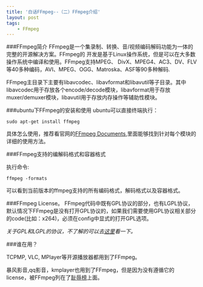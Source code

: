 ```yaml
---
title: '白话FFmpeg--（二）FFmpeg介绍'
layout: post
tags:
    - FFmpeg
---
```


###FFmpeg简介
FFmpeg是一个集录制、转换、音/视频编码解码功能为一体的完整的开源解决方案。FFmpeg的
开发是基于Linux操作系统，但是可以在大多数操作系统中编译和使用。FFmpeg支持MPEG、
DivX、MPEG4、AC3、DV、FLV等40多种编码，AVI、MPEG、OGG、Matroska、ASF等90多种解码.

FFmpeg主目录下主要有libavcodec、libavformat和libavutil等子目录。其中libavcodec用于存放各个encode/decode模块，libavformat用于存放muxer/demuxer模块，libavutil用于存放内存操作等辅助性模块。

###ubuntu下FFmpeg的安装和使用
ubuntu可以直接终端执行：

    sudo apt-get install ffmpeg

具体怎么使用，推荐看官网的[FFmpeg Documents](http://ffmpeg.org/documentation.html),里面能够找到针对每个模块的详细的使用方法。

###FFmpeg支持的编解码格式和容器格式

执行命令: 

    ffmpeg -formats

可以看到当前版本的ffmpeg支持的所有编码格式，解码格式以及容器格式。

###FFmpeg License。
FFmpeg代码中既有GPL协议的部分，也有LGPL协议，默认情况下FFmpeg是没有打开GPL协议的，如果我们需要使用GPL协议相关部分的code(比如：x264)，必须在config中显式的打开GPL选项。

*关于GPL和LGPL的协议，不了解的可以去[这里](http://www.gnu.org/licenses/licenses.html)看一下。*

###谁在用？

TCPMP, VLC, MPlayer等开源播放器都用到了FFmpeg。

暴风影音,qq影音，kmplayer也用到了FFmpeg，但是因为没有遵循它的license，被FFmpeg列在了[耻辱榜](http://www.ffmpeg.org/shame.html)上面。